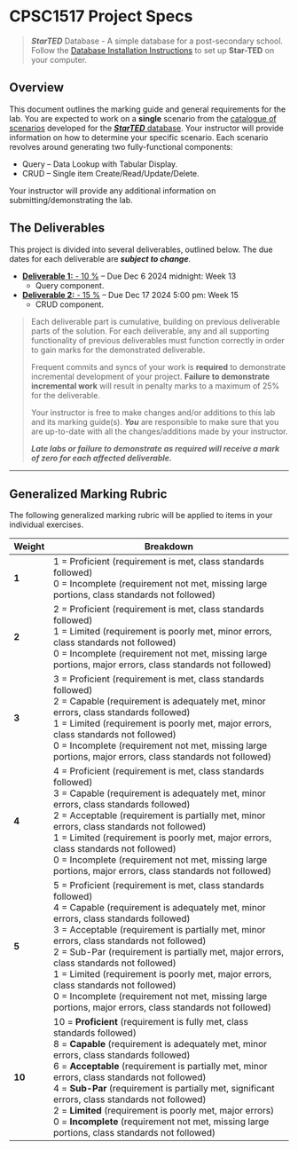 # CPSC1517 Project Specs

> ***StarTED*** Database - A simple database for a post-secondary school. Follow the [Database Installation Instructions](./Database/ReadMe.md) to set up **Star-TED** on your computer.

## Overview

This document outlines the marking guide and general requirements for the lab. You are expected to work on a **single** scenario from the [catalogue of scenarios](./Scenarios/ReadMe.md) developed for the [***StarTED*** database](./Database/ReadMe.md). Your instructor will provide information on how to determine your specific scenario. Each scenario revolves around generating two fully-functional components:

* Query – Data Lookup with Tabular Display.
* CRUD – Single item Create/Read/Update/Delete.

Your instructor will provide any additional information on submitting/demonstrating the lab.

## The Deliverables

This project is divided into several deliverables, outlined below.  The due dates for each deliverable are ***subject to change***.



* [**Deliverable 1:** - 10 %](./Deliverable-1.md) – Due Dec 6 2024 midnight: Week 13
  * Query component.
* [**Deliverable 2:** - 15 %](./Deliverable-2.md) – Due Dec 17 2024 5:00 pm: Week 15
  * CRUD component.

> Each deliverable part is cumulative, building on previous deliverable parts of the solution. For each deliverable, any and all supporting functionality of previous deliverables must function correctly in order to gain marks for the demonstrated deliverable.
>
> Frequent commits and syncs of your work is **required** to demonstrate incremental development of your project. **Failure to demonstrate incremental work** will result in penalty marks to a maximum of 25% for the deliverable.
> 
> Your instructor is free to make changes and/or additions to this lab and its marking guide(s). ***You*** are responsible to make sure that you are up-to-date with all the changes/additions made by your instructor.
>
> ***Late labs or failure to demonstrate as required will receive a mark of zero for each affected deliverable.***

----

## Generalized Marking Rubric

The following generalized marking rubric will be applied to items in your individual exercises.

| Weight | Breakdown |
| ----- | --------- |
| **1** | 1 = Proficient (requirement is met, class standards followed)<br />0 = Incomplete (requirement not met, missing large portions, class standards not followed) |
| **2** | 2 = Proficient (requirement is met, class standards followed)<br />1 = Limited (requirement is poorly met, minor errors, class standards not followed)<br />0 = Incomplete (requirement not met, missing large portions, major errors, class standards not followed) |
| **3** | 3 = Proficient (requirement is met, class standards followed)<br />2 = Capable (requirement is adequately met, minor errors, class standards followed)<br />1 = Limited (requirement is poorly met, major errors, class standards not followed)<br />0 = Incomplete (requirement not met, missing large portions, major errors, class standards not followed) |
| **4** | 4 = Proficient (requirement is met, class standards followed)<br />3 = Capable (requirement is adequately met, minor errors, class standards followed)<br />2 = Acceptable (requirement is partially met, minor errors, class standards not followed)<br />1 = Limited (requirement is poorly met, major errors, class standards not followed)<br />0 = Incomplete (requirement not met, missing large portions, major errors, class standards not followed) |
| **5** | 5 = Proficient (requirement is met, class standards followed)<br />4 = Capable (requirement is adequately met, minor errors, class standards followed)<br />3 = Acceptable (requirement is partially met, minor errors, class standards not followed)<br />2 = Sub-Par (requirement is partially met, major errors, class standards not followed)<br />1 = Limited (requirement is poorly met, major errors, class standards not followed)<br />0 = Incomplete (requirement not met, missing large portions, major errors, class standards not followed) |
| **10** | 10 = **Proficient** (requirement is fully met, class standards followed)<br />8 = **Capable** (requirement is adequately met, minor errors, class standards followed)<br />6 = **Acceptable** (requirement is partially met, minor errors, class standards not followed)<br />4 = **Sub-Par** (requirement is partially met, significant errors, class standards not followed)<br />2 = **Limited** (requirement is poorly met, major errors)<br />0 = **Incomplete** (requirement not met, missing large portions, class standards not followed) |
